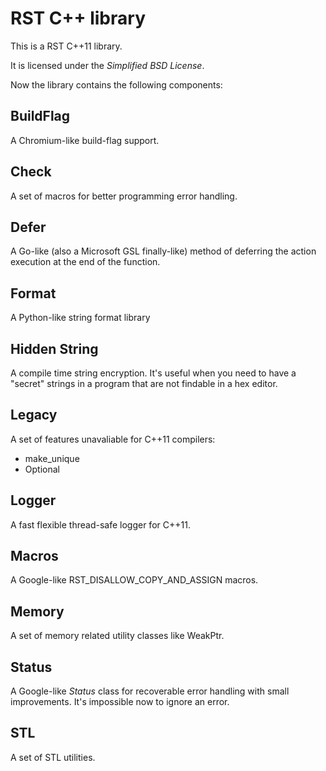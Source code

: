 # RST C++ library

This is a RST C++11 library.

It is licensed under the _Simplified BSD License_.

Now the library contains the following components:

## BuildFlag
  A Chromium-like build-flag support.

## Check
  A set of macros for better programming error handling.

## Defer
  A Go-like (also a Microsoft GSL finally-like) method of deferring the action
  execution at the end of the function.

## Format
  A Python-like string format library

## Hidden String
  A compile time string encryption. It's useful when you need to have a
  "secret" strings in a program that are not findable in a hex editor.

## Legacy
  A set of features unavaliable for C++11 compilers:
  * make_unique<T>
  * Optional<T>

## Logger
  A fast flexible thread-safe logger for C++11.

## Macros
  A Google-like RST_DISALLOW_COPY_AND_ASSIGN macros.

## Memory
  A set of memory related utility classes like WeakPtr.

## Status
  A Google-like _Status_ class for recoverable error handling with small
  improvements. It's impossible now to ignore an error.

## STL
  A set of STL utilities.
